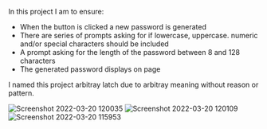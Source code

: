 In this project I am to ensure:

* When the button is clicked a new password is generated
* There are series of prompts asking for if lowercase, uppercase. numeric and/or special characters should be included
* A prompt asking for the length of the password between 8 and 128 characters
* The generated password displays on page

I named this project arbitray latch due to arbitray meaning without reason or pattern.

![Screenshot 2022-03-20 120035](https://user-images.githubusercontent.com/94766160/159173804-2450b18a-81fd-4f27-8f09-31738e50308e.png)
![Screenshot 2022-03-20 120109](https://user-images.githubusercontent.com/94766160/159173808-3df9480c-455e-440d-8114-67c31c73e00a.png)
![Screenshot 2022-03-20 115953](https://user-images.githubusercontent.com/94766160/159173815-644d151f-b7b4-4a4c-8edf-3ad238800ee4.png)

